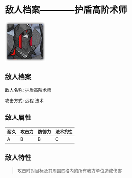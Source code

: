 # 敌人档案————护盾高阶术师

![护盾高阶术师](./eneIcons/护盾高阶术师.png)

## 敌人档案

敌人名称: 护盾高阶术师

攻击方式: 远程 法术

## 敌人属性

| 耐久      | 攻击力  | 防御力 | 法术抗性 |
|---------|------|-----|------|
| A | B | B | C |

## 敌人特性
> 攻击时对目标及其周围四格内的所有我方单位造成伤害
